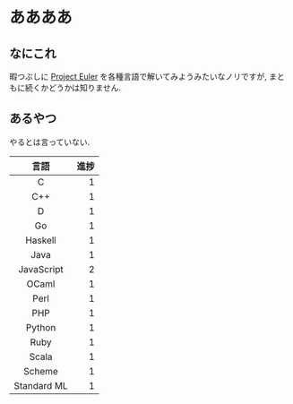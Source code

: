 # ああああ
## なにこれ
暇つぶしに [Project Euler](https://projecteuler.net) を各種言語で解いてみようみたいなノリですが, まともに続くかどうかは知りません.

## あるやつ
やるとは言っていない.

|     言語    | 進捗 |
| :---------: | ---: |
|      C      |    1 |
|     C++     |    1 |
|      D      |    1 |
|      Go     |    1 |
|   Haskell   |    1 |
|     Java    |    1 |
|  JavaScript |    2 |
|    OCaml    |    1 |
|     Perl    |    1 |
|     PHP     |    1 |
|    Python   |    1 |
|     Ruby    |    1 |
|    Scala    |    1 |
|    Scheme   |    1 |
| Standard ML |    1 |
